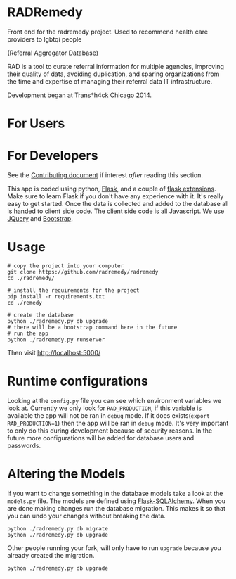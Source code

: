 RADRemedy
=

Front end for the radremedy project. Used to recommend health care providers to lgbtqi people

(Referral Aggregator Database)

RAD is a tool to curate referral information for multiple
agencies, improving their quality of data, avoiding duplication,
and sparing organizations from the time and expertise of managing
their referral data IT infrastructure.

Development began at Trans*h4ck Chicago 2014.

For Users
==

For Developers
==

See the [Contributing document](https://github.com/radremedy/radremedy/blob/master/CONTRIBUTING.md) if interest *after* reading this section.

This app is coded using python, [Flask](http://flask.pocoo.org/),
and a couple of [flask extensions](http://flask.pocoo.org/extensions/).
Make sure to learn Flask if you don't have any experience with it. It's
really easy to get started. Once the data is collected and added to the
database all is handed to client side code. The client side code
is all Javascript. We use [JQuery](http://jquery.com/) and
[Bootstrap](getbootstrap.com/).

Usage
===

```
# copy the project into your computer
git clone https://github.com/radremedy/radremedy
cd ./radremedy/

# install the requirements for the project
pip install -r requirements.txt
cd ./remedy

# create the database
python ./radremedy.py db upgrade
# there will be a bootstrap command here in the future
# run the app
python ./radremedy.py runserver

```

Then visit [http://localhost:5000/](http://localhost:5000/)

Runtime configurations
===

Looking at the `config.py` file you can see which environment
variables we look at. Currently we only look for `RAD_PRODUCTION`,
if this variable is available the app will not be ran in `debug`
mode. If it does exists(`export RAD_PRODUCTION=1`) then the app
will be ran in `debug` mode. It's very important to only do this
during development because of security reasons. In the future more
configurations will be added for database users and passwords.

Altering the Models
===

If you want to change something in the database models take
a look at the `models.py` file. The models are defined using
[Flask-SQLAlchemy](http://pythonhosted.org/Flask-SQLAlchemy/).
When you are done making changes run the database migration.
This makes it so that you can undo your changes without
breaking the data.

```
python ./radremedy.py db migrate
python ./radremedy.py db upgrade
```

Other people running your fork, will only have to run `upgrade`
because you already created the migration.

```
python ./radremedy.py db upgrade
```
